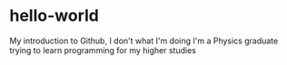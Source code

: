# hello-world
My introduction to Github, I don't what I'm doing
I'm a Physics graduate trying to learn programming for my higher studies
